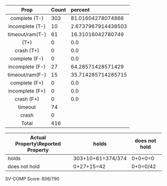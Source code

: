 
| Prop | Count | percent |
|:----:|:------|:--|
|complete   (T-)|303| 81.01604278074866 |
|incomplete (T-)|10|2.6737967914438503 |
|timeout/ram(T-)|61|16.31016042780749 |
|           (T+)|0|0.0 |
|crash      (T+)|0|0.0 |
|complete   (F-)|0|0.0 |
|incomplete (F-)|27|64.28571428571429 |
|timeout/ram(F-)|15|35.714285714285715 |
|complete   (F+)|0|0.0 |
|incomplete (F+)|0|0.0 |
|crash      (F+)|0|0.0 |
|timeout        |74| |
|crash          |0| |
|Total          |416| |

| Actual Property\Reported Property | holds | does not hold |
|------------------------------------|-------|---------------|
| holds | 303+10+61=374/374 | 0+0+0=0 |
| does not hold | 0+27+15=42 | 0+0=0/42 |

SV-COMP Score: 606/790


